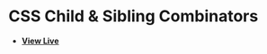 # CSS Child & Sibling Combinators

* [**View Live**](https://tahmid-sarker.github.io/Modern-HTML-CSS-Notes/10-Advanced-Selectors/02-Child-Sibling-Combinators/)